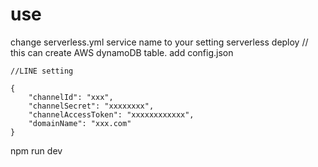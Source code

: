 # use
change serverless.yml service name to your setting
serverless deploy // this can create AWS dynamoDB table.
add config.json
```
//LINE setting

{
    "channelId": "xxx",
    "channelSecret": "xxxxxxxx",
    "channelAccessToken": "xxxxxxxxxxxx",
    "domainName": "xxx.com"
}
```
npm run dev
